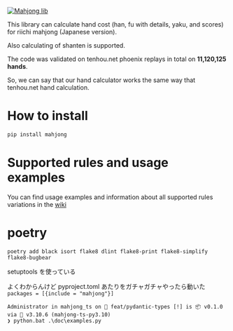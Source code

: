 [![Mahjong lib](https://github.com/MahjongRepository/mahjong/actions/workflows/pythonapp.yml/badge.svg)](https://github.com/MahjongRepository/mahjong/actions/workflows/pythonapp.yml)

This library can calculate hand cost (han, fu with details, yaku, and scores) for riichi mahjong (Japanese version).

Also calculating of shanten is supported.

The code was validated on tenhou.net phoenix replays in total on **11,120,125 hands**.

So, we can say that our hand calculator works the same way that tenhou.net hand calculation.

# How to install

```bash
pip install mahjong
```

# Supported rules and usage examples

You can find usage examples and information about all supported rules variations in the [wiki](https://github.com/MahjongRepository/mahjong/wiki)

# poetry

```shell
poetry add black isort flake8 dlint flake8-print flake8-simplify flake8-bugbear
```

setuptools を使っている

よくわからんけど pyproject.toml あたりをガチャガチャやったら動いた
`packages = [{include = "mahjong"}]`

```
Administrator in mahjong_ts on  feat/pydantic-types [!] is 📦 v0.1.0 via 🐍 v3.10.6 (mahjong-ts-py3.10)
❯ python.bat .\doc\examples.py
```
